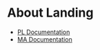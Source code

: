 # About Landing

- [PL Documentation](https://docs.cover-solutions.co.uk/pl/)
- [MA Documentation](https://docs.cover-solutions.co.uk/ma/)